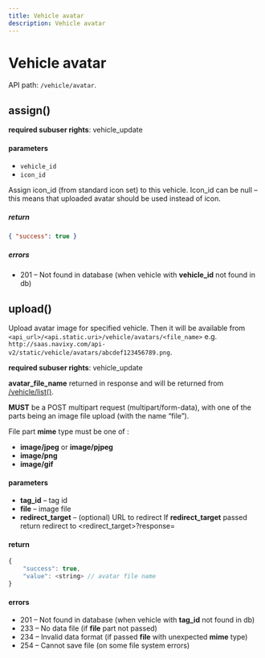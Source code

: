 ```yaml
---
title: Vehicle avatar
description: Vehicle avatar
---
```


# Vehicle avatar

API path: `/vehicle/avatar`.

## assign()

**required subuser rights**: vehicle_update

#### parameters

*   `vehicle_id`
*   `icon_id`

Assign icon\_id (from standard icon set) to this vehicle. Icon\_id can be null – this means that uploaded avatar should be used instead of icon.

##### return

```json
{ "success": true }
```


##### errors

*   201 – Not found in database (when vehicle with **vehicle_id** not found in db)

## upload()

Upload avatar image for specified vehicle.
Then it will be available from `<api_url>/<api.static.uri>/vehicle/avatars/<file_name>`
e.g. `http://saas.navixy.com/api-v2/static/vehicle/avatars/abcdef123456789.png`.

**required subuser rights**: vehicle_update

**avatar\_file\_name** returned in response and will be returned from [/vehicle/list()](../vehicle.md#list).

**MUST** be a POST multipart request (multipart/form-data),
with one of the parts being an image file upload (with the name “file”).

File part **mime** type must be one of :

*   **image/jpeg** or **image/pjpeg**
*   **image/png**
*   **image/gif**

#### parameters

*   **tag_id** – tag id
*   **file** – image file
*   **redirect_target** – (optional) URL to redirect
    If **redirect_target** passed return redirect to <redirect_target>?response=<urlencoded response json>

#### return

```js
{
    "success": true,
    "value": <string> // avatar file name
}
```

#### errors

*   201 – Not found in database (when vehicle with **tag_id** not found in db)
*   233 – No data file (if **file** part not passed)
*   234 – Invalid data format (if passed **file** with unexpected **mime** type)
*   254 – Cannot save file (on some file system errors)
